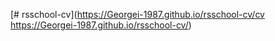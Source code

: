 [# rsschool-cv](https://Georgei-1987.github.io/rsschool-cv/cv
https://Georgei-1987.github.io/rsschool-cv/)
